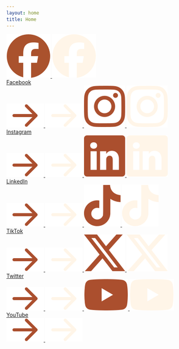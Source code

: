 ```yaml
---
layout: home
title: Home
---
```


<div class="social-links">
  <a class="social-button" href="https://www.facebook.com/rotitales">
    <img src="/assets/icons/facebook-clay.svg" alt="Facebook logo" />
    <img class="social-button-hover" src="/assets/icons/facebook-flour.svg" alt="Facebook logo"/>
    <div class="social-label">Facebook</div>
    <img class="arrow" src="/assets/icons/arrow-clay.svg" alt="Arrow icon" />
    <img class="arrow social-button-hover" src="/assets/icons/arrow-flour.svg" alt="Arrow icon"/>
  </a>

  <a class="social-button" href="https://instagram.com/rotitales">
    <img src="/assets/icons/instagram-clay.svg" alt="Instagram logo" />
    <img class="social-button-hover" src="/assets/icons/instagram-flour.svg" alt="Instagram logo"/>
    <div class="social-label">Instagram</div>
    <img class="arrow" src="/assets/icons/arrow-clay.svg" alt="Arrow icon" />
    <img class="arrow social-button-hover" src="/assets/icons/arrow-flour.svg" alt="Arrow icon"/>
  </a>

  <a class="social-button" href="https://www.linkedin.com/showcase/rotitales">
    <img src="/assets/icons/linkedin-clay.svg" alt="LinkedIn logo" />
    <img class="social-button-hover" src="/assets/icons/linkedin-flour.svg" alt="LinkedIn logo"/>
    <div class="social-label">LinkedIn</div>
    <img class="arrow" src="/assets/icons/arrow-clay.svg" alt="Arrow icon" />
    <img class="arrow social-button-hover" src="/assets/icons/arrow-flour.svg" alt="Arrow icon"/>
  </a>

  <a class="social-button" href="https://www.tiktok.com/@rotitales">
    <img src="/assets/icons/tiktok-clay.svg" alt="TikTok logo" />
    <img class="social-button-hover" src="/assets/icons/tiktok-flour.svg" alt="TikTok logo"/>
    <div class="social-label">TikTok</div>
    <img class="arrow" src="/assets/icons/arrow-clay.svg" alt="Arrow icon" />
    <img class="arrow social-button-hover" src="/assets/icons/arrow-flour.svg" alt="Arrow icon"/>
  </a>

  <a class="social-button" href="https://x.com/RotiTales">
    <img src="/assets/icons/x-clay.svg" alt="X logo" />
    <img class="social-button-hover" src="/assets/icons/x-flour.svg" alt="X logo"/>
    <div class="social-label">Twitter</div>
    <img class="arrow" src="/assets/icons/arrow-clay.svg" alt="Arrow icon" />
    <img class="arrow social-button-hover" src="/assets/icons/arrow-flour.svg" alt="Arrow icon"/>
  </a>

  <a class="social-button" href="https://www.youtube.com/@rotitales">
    <img src="/assets/icons/youtube-clay.svg" alt="YouTube logo" />
    <img class="social-button-hover" src="/assets/icons/youtube-flour.svg" alt="YouTube logo"/>
    <div class="social-label">YouTube</div>
    <img class="arrow" src="/assets/icons/arrow-clay.svg" alt="Arrow icon" />
    <img class="arrow social-button-hover" src="/assets/icons/arrow-flour.svg" alt="Arrow icon"/>
  </a>
</div>
